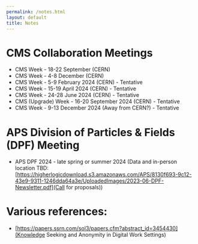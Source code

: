 ```yaml
---
permalink: /notes.html
layout: default
title: Notes
---
```


# CMS Collaboration Meetings

  * CMS Week - 18-22 September (CERN)
  * CMS Week - 4-8 December (CERN)
  * CMS Week - 5-9 February 2024 (CERN) - Tentative
  * CMS Week - 15-19 April 2024 (CERN) - Tentative
  * CMS Week - 24-28 June 2024 (CERN) - Tentative
  * CMS (Upgrade) Week - 16-20 September 2024 (CERN) - Tentative
  * CMS Week - 9-13 December 2024 (Away from CERN?) - Tentative

# APS Division of Particles & Fields (DPF) Meeting

  * APS DPF 2024 - late spring or summer 2024 (Data and in-person location TBD: [https://higherlogicdownload.s3.amazonaws.com/APS/8130f693-9c12-43e9-9311-1246dda64a3e/UploadedImages/2023-06-DPF-Newsletter.pdf](Call for proposals))

# Various references:

  * [https://papers.ssrn.com/sol3/papers.cfm?abstract_id=3454430](Knowledge Seeking and Anonymity in Digital Work Settings)


